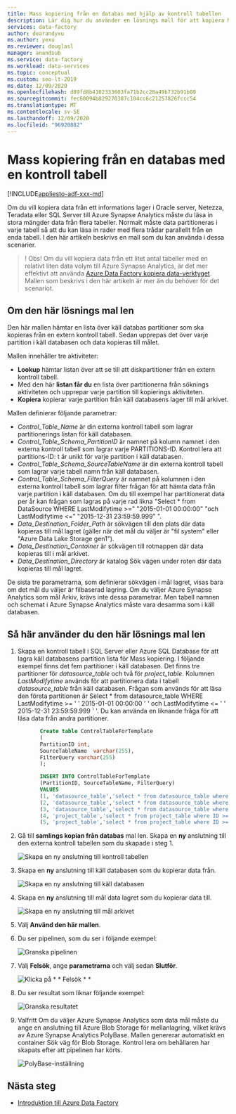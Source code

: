 ```yaml
---
title: Mass kopiering från en databas med hjälp av kontroll tabellen
description: Lär dig hur du använder en lösnings mall för att kopiera Mass data från en databas med hjälp av en extern kontroll tabell för att lagra en partitions lista med käll tabeller med hjälp av Azure Data Factory.
services: data-factory
author: dearandyxu
ms.author: yexu
ms.reviewer: douglasl
manager: anandsub
ms.service: data-factory
ms.workload: data-services
ms.topic: conceptual
ms.custom: seo-lt-2019
ms.date: 12/09/2020
ms.openlocfilehash: d89fd8b4102333603fa71b2cc28a49b732b91b08
ms.sourcegitcommit: fec60094b829270387c104cc6c21257826fccc54
ms.translationtype: MT
ms.contentlocale: sv-SE
ms.lasthandoff: 12/09/2020
ms.locfileid: "96920882"
---
```

# <a name="bulk-copy-from-a-database-with-a-control-table"></a>Mass kopiering från en databas med en kontroll tabell

[!INCLUDE[appliesto-adf-xxx-md](includes/appliesto-adf-xxx-md.md)]

Om du vill kopiera data från ett informations lager i Oracle server, Netezza, Teradata eller SQL Server till Azure Synapse Analytics måste du läsa in stora mängder data från flera tabeller. Normalt måste data partitioneras i varje tabell så att du kan läsa in rader med flera trådar parallellt från en enda tabell. I den här artikeln beskrivs en mall som du kan använda i dessa scenarier.

 >! Obs! Om du vill kopiera data från ett litet antal tabeller med en relativt liten data volym till Azure Synapse Analytics, är det mer effektivt att använda [Azure Data Factory kopiera data-verktyget](copy-data-tool.md). Mallen som beskrivs i den här artikeln är mer än du behöver för det scenariot.

## <a name="about-this-solution-template"></a>Om den här lösnings mal len

Den här mallen hämtar en lista över käll databas partitioner som ska kopieras från en extern kontroll tabell. Sedan upprepas det över varje partition i käll databasen och data kopieras till målet.

Mallen innehåller tre aktiviteter:
- **Lookup** hämtar listan över att se till att diskpartitioner från en extern kontroll tabell.
- Med den här **listan får du** en lista över partitionerna från söknings aktiviteten och upprepar varje partition till kopierings aktiviteten.
- **Kopiera** kopierar varje partition från käll databasens lager till mål arkivet.

Mallen definierar följande parametrar:
- *Control_Table_Name* är din externa kontroll tabell som lagrar partitionerings listan för käll databasen.
- *Control_Table_Schema_PartitionID* är namnet på kolumn namnet i den externa kontroll tabell som lagrar varje PARTITIONS-ID. Kontrol lera att partitions-ID: t är unikt för varje partition i käll databasen.
- *Control_Table_Schema_SourceTableName* är din externa kontroll tabell som lagrar varje tabell namn från käll databasen.
- *Control_Table_Schema_FilterQuery* är namnet på kolumnen i den externa kontroll tabell som lagrar filter frågan för att hämta data från varje partition i käll databasen. Om du till exempel har partitionerat data per år kan frågan som lagras på varje rad likna "Select * from DataSource WHERE LastModifytime >=" "2015-01-01 00:00:00" "och LastModifytime <=" "2015-12-31 23:59:59.999" ".
- *Data_Destination_Folder_Path* är sökvägen till den plats där data kopieras till mål lagret (gäller när det mål du väljer är "fil system" eller "Azure Data Lake Storage gen1"). 
- *Data_Destination_Container* är sökvägen till rotmappen där data kopieras till i mål arkivet. 
- *Data_Destination_Directory* är katalog Sök vägen under roten där data kopieras till mål lagret. 

De sista tre parametrarna, som definierar sökvägen i mål lagret, visas bara om det mål du väljer är filbaserad lagring. Om du väljer Azure Synapse Analytics som mål Arkiv, krävs inte dessa parametrar. Men tabell namnen och schemat i Azure Synapse Analytics måste vara desamma som i käll databasen.

## <a name="how-to-use-this-solution-template"></a>Så här använder du den här lösnings mal len

1. Skapa en kontroll tabell i SQL Server eller Azure SQL Database för att lagra käll databasens partition lista för Mass kopiering. I följande exempel finns det fem partitioner i käll databasen. Det finns tre partitioner för *datasource_table* och två för *project_table*. Kolumnen *LastModifytime* används för att partitionera data i tabell *datasource_table* från käll databasen. Frågan som används för att läsa den första partitionen är Select * from datasource_table WHERE LastModifytime >= ' ' 2015-01-01 00:00:00 ' ' och LastModifytime <= ' ' 2015-12-31 23:59:59.999 ' '. Du kan använda en liknande fråga för att läsa data från andra partitioner.

     ```sql
            Create table ControlTableForTemplate
            (
            PartitionID int,
            SourceTableName  varchar(255),
            FilterQuery varchar(255)
            );

            INSERT INTO ControlTableForTemplate
            (PartitionID, SourceTableName, FilterQuery)
            VALUES
            (1, 'datasource_table','select * from datasource_table where LastModifytime >= ''2015-01-01 00:00:00'' and LastModifytime <= ''2015-12-31 23:59:59.999'''),
            (2, 'datasource_table','select * from datasource_table where LastModifytime >= ''2016-01-01 00:00:00'' and LastModifytime <= ''2016-12-31 23:59:59.999'''),
            (3, 'datasource_table','select * from datasource_table where LastModifytime >= ''2017-01-01 00:00:00'' and LastModifytime <= ''2017-12-31 23:59:59.999'''),
            (4, 'project_table','select * from project_table where ID >= 0 and ID < 1000'),
            (5, 'project_table','select * from project_table where ID >= 1000 and ID < 2000');
    ```

2. Gå till **samlings kopian från databas** mal len. Skapa en **ny** anslutning till den externa kontroll tabellen som du skapade i steg 1.

    ![Skapa en ny anslutning till kontroll tabellen](media/solution-template-bulk-copy-with-control-table/BulkCopyfromDB_with_ControlTable2.png)

3. Skapa en **ny** anslutning till käll databasen som du kopierar data från.

    ![Skapa en ny anslutning till käll databasen](media/solution-template-bulk-copy-with-control-table/BulkCopyfromDB_with_ControlTable3.png)
    
4. Skapa en **ny** anslutning till mål data lagret som du kopierar data till.

    ![Skapa en ny anslutning till mål arkivet](media/solution-template-bulk-copy-with-control-table/BulkCopyfromDB_with_ControlTable4.png)

5. Välj **Använd den här mallen**.

6. Du ser pipelinen, som du ser i följande exempel:

    ![Granska pipelinen](media/solution-template-bulk-copy-with-control-table/BulkCopyfromDB_with_ControlTable6.png)

7. Välj **Felsök**, ange **parametrarna** och välj sedan **Slutför**.

    ![Klicka på * * Felsök * *](media/solution-template-bulk-copy-with-control-table/BulkCopyfromDB_with_ControlTable7.png)

8. Du ser resultat som liknar följande exempel:

    ![Granska resultatet](media/solution-template-bulk-copy-with-control-table/BulkCopyfromDB_with_ControlTable8.png)

9. Valfritt Om du väljer Azure Synapse Analytics som data mål måste du ange en anslutning till Azure Blob Storage för mellanlagring, vilket krävs av Azure Synapse Analytics PolyBase. Mallen genererar automatiskt en container Sök väg för Blob Storage. Kontrol lera om behållaren har skapats efter att pipelinen har körts.
    
    ![PolyBase-inställning](media/solution-template-bulk-copy-with-control-table/BulkCopyfromDB_with_ControlTable9.png)
       
## <a name="next-steps"></a>Nästa steg

- [Introduktion till Azure Data Factory](introduction.md)
